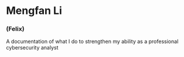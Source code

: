 # Mengfan Li
### (Felix)
A documentation of what I do to strengthen my ability as a professional cybersecurity analyst
